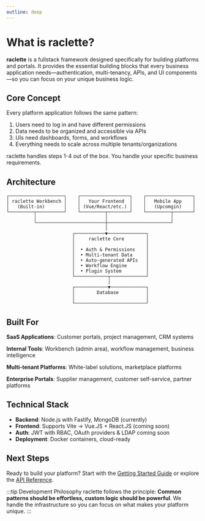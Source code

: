 ```yaml
---
outline: deep
---
```


# What is raclette?

**raclette** is a fullstack framework designed specifically for building platforms and portals. It provides the essential building blocks that every business application needs—authentication, multi-tenancy, APIs, and UI components—so you can focus on your unique business logic.

## Core Concept

Every platform application follows the same pattern:

1. Users need to log in and have different permissions
2. Data needs to be organized and accessible via APIs
3. UIs need dashboards, forms, and workflows
4. Everything needs to scale across multiple tenants/organizations

raclette handles steps 1-4 out of the box. You handle your specific business requirements.

## Architecture

```
┌────────────────────┐    ┌──────────────────┐    ┌─────────────────┐
│ raclette Workbench │    │   Your Frontend  │    │   Mobile App    │
│   (Built-in)       │    │ (Vue/React/etc.) │    │   (Upcomgin)    │
└─────────┬──────────┘    └─────────┬────────┘    └─────────┬───────┘
          │                         │                       │
          └─────────────────────────┼───────────────────────┘
                                    │
                        ┌───────────▼──────────────┐
                        │     raclette Core        │
                        │                          │
                        │  • Auth & Permissions    │
                        │  • Multi-tenant Data     │
                        │  • Auto-generated APIs   │
                        │  • Workflow Engine       │
                        │  • Plugin System         │
                        └────────────┬─────────────┘
                                     │
                        ┌────────────▼─────────────┐
                        │        Database          │
                        │                          │
                        └──────────────────────────┘
```

## Built For

**SaaS Applications**: Customer portals, project management, CRM systems

**Internal Tools**: Workbench (admin area), workflow management, business intelligence

**Multi-tenant Platforms**: White-label solutions, marketplace platforms

**Enterprise Portals**: Supplier management, customer self-service, partner platforms

## Technical Stack

- **Backend**: Node.js with Fastify, MongoDB (currently)
- **Frontend**: Supports Vite -> Vue.JS + React.JS (coming soon)
- **Auth**: JWT with RBAC, OAuth providers & LDAP coming soon
- **Deployment**: Docker containers, cloud-ready

## Next Steps

Ready to build your platform? Start with the [Getting Started Guide](/docs/introduction/getting-started) or explore the [API Reference](/reference/raclette-config).

:::tip Development Philosophy
raclette follows the principle: **Common patterns should be effortless, custom logic should be powerful**. We handle the infrastructure so you can focus on what makes your platform unique.
:::

